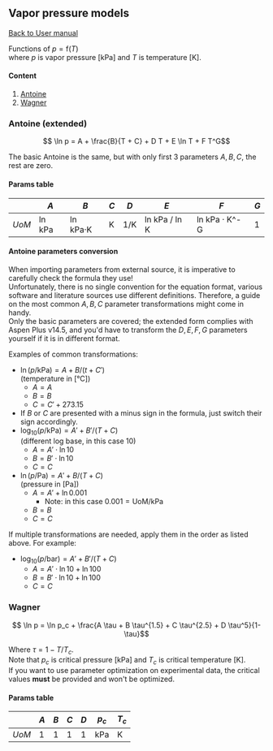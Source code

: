 ## Vapor pressure models

[Back to User manual](manual.md)

Functions of $p=\mathrm{f}(T)$  
where $p$ is vapor pressure [kPa] and $T$ is temperature [K].

#### Content
1. [Antoine](#antoine-extended)
2. [Wagner](#wagner)

### Antoine (extended)

```math
    \ln p = A + \frac{B}{T + C} + D T + E \ln T + F T^G
```

The basic Antoine is the same, but with only first 3 parameters $A,B,C$, the rest are zero.

#### Params table

|       | $A$    | $B$      | $C$ | $D$ | $E$           | $F$           | $G$ |
|-------|--------|----------|-----|-----|---------------|---------------|-----|
| _UoM_ | ln kPa | ln kPa·K | K   | 1/K | ln kPa / ln K | ln kPa · K^-G | 1   |

#### Antoine parameters conversion

When importing parameters from external source, it is imperative to carefully check the formula they use!  
Unfortunately, there is no single convention for the equation format, various software and literature sources use different definitions.
Therefore, a guide on the most common $A,B,C$ parameter transformations might come in handy.  
Only the basic parameters are covered; the extended form complies with Aspen Plus v14.5, and you'd have to transform the $D,E,F,G$ parameters yourself if it is in different format.

Examples of common transformations:

- $\ln (p/\mathrm{kPa}) = A + B/(t + C')$  
  (temperature in [°C])
  - $A = A$
  - $B = B$
  - $C = C' + 273.15$
- If $B$ or $C$ are presented with a minus sign in the formula, just switch their sign accordingly.
- $\log_{10} (p/\mathrm{kPa}) = A' + B'/(T + C)$  
  (different log base, in this case 10)
  - $A = A' \cdot \ln 10$
  - $B = B' \cdot \ln 10$
  - $C = C$
- $\ln (p/\mathrm{Pa}) = A' + B/(T + C)$  
  (pressure in [Pa])
  - $A = A' + \ln 0.001$ 
    - Note: in this case $0.001 = \mathrm{UoM}/\mathrm{kPa}$
  - $B = B$
  - $C = C$

If multiple transformations are needed, apply them in the order as listed above. For example:
- $\log_{10} (p/\mathrm{bar}) = A' + B'/(T + C)$
  - $A = A' \cdot \ln 10 + \ln 100$
  - $B = B' \cdot \ln 10 + \ln 100$
  - $C = C$

### Wagner

```math
    \ln p = \ln p_c + \frac{A \tau + B \tau^{1.5} + C \tau^{2.5} + D \tau^5}{1-\tau}
```

Where $\tau = 1 - T/T_c$.  
Note that $p_c$ is critical pressure [kPa] and $T_c$ is critical temperature [K].  
If you want to use parameter optimization on experimental data, the critical values **must** be provided and won't be optimized.

#### Params table

|          | $A$ | $B$ | $C$ | $D$ | $p_c$ | $T_c$ |
|----------|-----|-----|-----|-----|-------|-------|
| _UoM_    | 1   | 1   | 1   | 1   | kPa   | K     |
